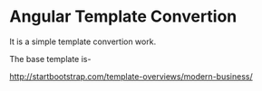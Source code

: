 # Angular Template Convertion

It is a simple template convertion work.

The base template is-

http://startbootstrap.com/template-overviews/modern-business/